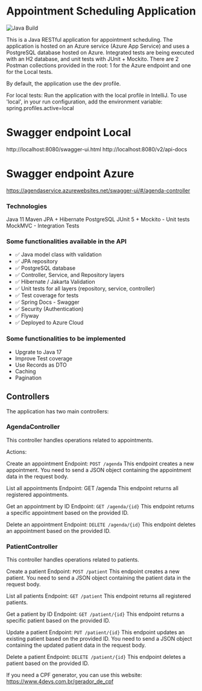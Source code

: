 # Appointment Scheduling Application

![Java Build](https://github.com/charlesluz1994/agenda-service/actions/workflows/main_agendaservice.yml/badge.svg?branch=main)

This is a Java RESTful application for appointment scheduling.
The application is hosted on an Azure service (Azure App Service) and uses a PostgreSQL database hosted on Azure.
Integrated tests are being executed with an H2 database, and unit tests with JUnit + Mockito.
There are 2 Postman collections provided in the root: 1 for the Azure endpoint and one for the Local tests.

By default, the application use the dev profile.

For local tests:
Run the application with the local profile in IntelliJ.
To use 'local', in your run configuration, add the environment variable: spring.profiles.active=local

# Swagger endpoint Local

http://localhost:8080/swagger-ui.html
http://localhost:8080/v2/api-docs

# Swagger endpoint Azure

https://agendaservice.azurewebsites.net/swagger-ui/#/agenda-controller

### Technologies

Java 11
Maven
JPA + Hibernate
PostgreSQL
JUnit 5 + Mockito - Unit tests
MockMVC - Integration Tests

### Some functionalities available in the API

- ✅ Java model class with validation
- ✅ JPA repository
- ✅ PostgreSQL database
- ✅ Controller, Service, and Repository layers
- ✅ Hibernate / Jakarta Validation
- ✅ Unit tests for all layers (repository, service, controller)
- ✅ Test coverage for tests
- ✅ Spring Docs - Swagger
- ✅ Security (Authentication)
- ✅ Flyway
- ✅ Deployed to Azure Cloud

### Some functionalities to be implemented

- Upgrate to Java 17
- Improve Test coverage
- Use Records as DTO
- Caching
- Pagination

## Controllers

The application has two main controllers:

### AgendaController

This controller handles operations related to appointments.

Actions:

Create an appointment
Endpoint: `POST /agenda`
This endpoint creates a new appointment. You need to send a JSON object containing the appointment data in the request
body.

List all appointments
Endpoint: GET /agenda
This endpoint returns all registered appointments.

Get an appointment by ID
Endpoint: `GET /agenda/{id}`
This endpoint returns a specific appointment based on the provided ID.

Delete an appointment
Endpoint: `DELETE /agenda/{id}`
This endpoint deletes an appointment based on the provided ID.

### PatientController

This controller handles operations related to patients.

Create a patient
Endpoint: `POST /patient`
This endpoint creates a new patient. You need to send a JSON object containing the patient data in the request body.

List all patients
Endpoint: `GET /patient`
This endpoint returns all registered patients.

Get a patient by ID
Endpoint: `GET /patient/{id}`
This endpoint returns a specific patient based on the provided ID.

Update a patient
Endpoint: `PUT /patient/{id}`
This endpoint updates an existing patient based on the provided ID. You need to send a JSON object containing the
updated patient data in the request body.

Delete a patient
Endpoint: `DELETE /patient/{id}`
This endpoint deletes a patient based on the provided ID.

If you need a CPF generator, you can use this website:
https://www.4devs.com.br/gerador_de_cpf